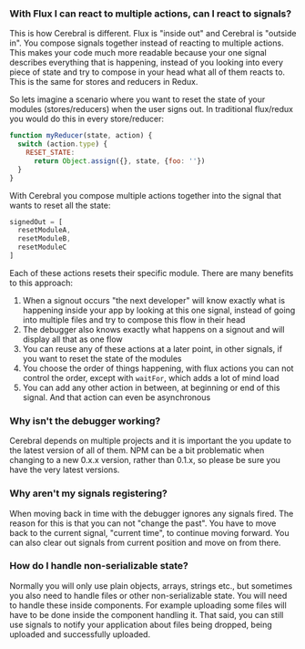 ### With Flux I can react to multiple actions, can I react to signals?
This is how Cerebral is different. Flux is "inside out" and Cerebral is "outside in". You compose signals together instead of reacting to multiple actions. This makes your code much more readable because your one signal describes everything that is happening, instead of you looking into every piece of state and try to compose in your head what all of them reacts to. This is the same for stores and reducers in Redux.

So lets imagine a scenario where you want to reset the state of your modules (stores/reducers) when the user signs out. In traditional flux/redux you would do this in every store/reducer:

```js
function myReducer(state, action) {
  switch (action.type) {
    RESET_STATE:
      return Object.assign({}, state, {foo: ''})
  }
}
```

With Cerebral you compose multiple actions together into the signal that wants to reset all the state:

```js
signedOut = [
  resetModuleA,
  resetModuleB,
  resetModuleC
]
```
Each of these actions resets their specific module. There are many benefits to this approach:

1. When a signout occurs "the next developer" will know exactly what is happening inside your app by looking at this one signal, instead of going into multiple files and try to compose this flow in their head
2. The debugger also knows exactly what happens on a signout and will display all that as one flow
3. You can reuse any of these actions at a later point, in other signals, if you want to reset the state of the modules
4. You choose the order of things happening, with flux actions you can not control the order, except with `waitFor`, which adds a lot of mind load
5. You can add any other action in between, at beginning or end of this signal. And that action can even be asynchronous

### Why isn't the debugger working?
Cerebral depends on multiple projects and it is important the you update to the latest version of all of them. NPM can be a bit problematic when changing to a new 0.x.x version, rather than 0.1.x, so please be sure you have the very latest versions.

### Why aren't my signals registering?
When moving back in time with the debugger ignores any signals fired. The reason for this is that you can not "change the past". You have to move back to the current signal, "current time", to continue moving forward. You can also clear out signals from current position and move on from there.

### How do I handle non-serializable state?
Normally you will only use plain objects, arrays, strings etc., but sometimes you also need to handle files or other non-serializable state. You will need to handle these inside components. For example uploading some files will have to be done inside the component handling it. That said, you can still use signals to notify your application about files being dropped, being uploaded and successfully uploaded.
